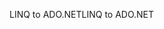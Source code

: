 <span data-ttu-id="3e8e2-101">LINQ to ADO.NET</span><span class="sxs-lookup"><span data-stu-id="3e8e2-101">LINQ to ADO.NET</span></span>